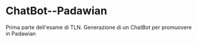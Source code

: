 # ChatBot--Padawian

Prima parte dell'esame di TLN. Generazione di un ChatBot per promuovere in Padawian
